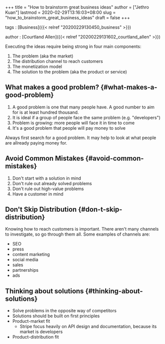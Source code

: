 +++
title = "How to brainstorm great business ideas"
author = ["Jethro Kuan"]
lastmod = 2020-02-29T13:16:03+08:00
slug = "how_to_brainstorm_great_business_ideas"
draft = false
+++

tags
: [Business]({{< relref "20200229130450_business" >}})

author
: [Courtland Allen]({{< relref "20200229131602_courtland_allen" >}})

Executing the ideas require being strong in four main components:

1.  The problem (aka the market)
2.  The distribution channel to reach customers
3.  The monetization model
4.  The solution to the problem (aka the product or service)


## What makes a good problem? {#what-makes-a-good-problem}

1.  A good problem is one that many people have. A good number to aim
    for is at least hundred thousand.
2.  It is ideal if a group of people face the same problem (e.g. "developers")
3.  Problem is growing: more people will face it in time to come
4.  It's a good problem that people will pay money to solve

Always first search for a good problem. It may help to look at what
people are allready paying money for.


## Avoid Common Mistakes {#avoid-common-mistakes}

1.  Don't start with a solution in mind
2.  Don't rule out already solved problems
3.  Don't rule out high-value problems
4.  Have a customer in mind


## Don't Skip Distribution {#don-t-skip-distribution}

Knowing how to reach customers is important. There aren't many
channels to investigate, so go through them all. Some examples of
channels are:

-   SEO
-   press
-   content marketing
-   social media
-   sales
-   partnerships
-   ads


## Thinking about solutions {#thinking-about-solutions}

-   Solve problems in the opposite way of competitors
-   Solutions should be built on first principles
-   Product-market fit
    -   Stripe focus heavily on API design and documentation, because its
        market is developers
-   Product-distribution fit
